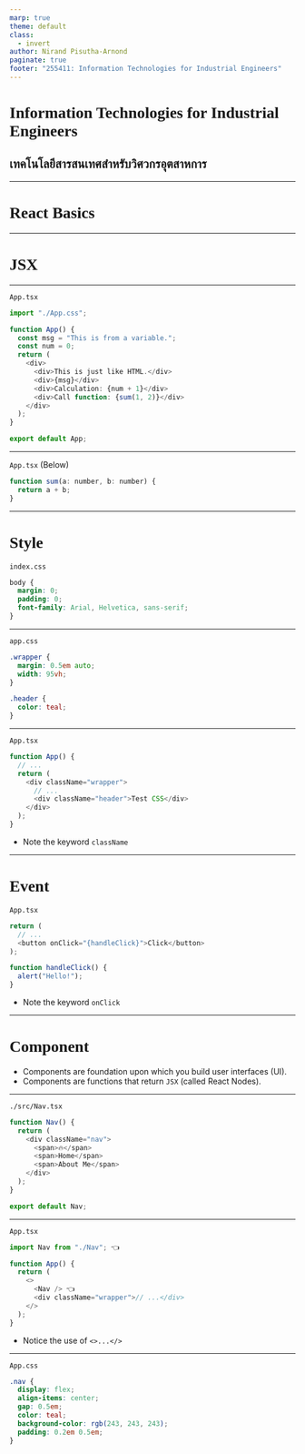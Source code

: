 ```yaml
---
marp: true
theme: default
class:
  - invert
author: Nirand Pisutha-Arnond
paginate: true
footer: "255411: Information Technologies for Industrial Engineers"
---
```


<style>
@import url('https://fonts.googleapis.com/css2?family=Prompt:ital,wght@0,100;0,300;0,400;0,700;1,100;1,300;1,400;1,700&display=swap');

    :root {
    font-family: Prompt;
    --hl-color: #D57E7E;
}
h1 {
  font-family: Prompt
}
</style>

# Information Technologies for Industrial Engineers

## เทคโนโลยีสารสนเทศสำหรับวิศวกรอุตสาหการ

---

# React Basics

---

# JSX

---

`App.tsx`

```ts
import "./App.css";

function App() {
  const msg = "This is from a variable.";
  const num = 0;
  return (
    <div>
      <div>This is just like HTML.</div>
      <div>{msg}</div>
      <div>Calculation: {num + 1}</div>
      <div>Call function: {sum(1, 2)}</div>
    </div>
  );
}

export default App;
```

---

`App.tsx` (Below)

```js
function sum(a: number, b: number) {
  return a + b;
}
```

---

# Style

`index.css`

```css
body {
  margin: 0;
  padding: 0;
  font-family: Arial, Helvetica, sans-serif;
}
```

---

`app.css`

```css
.wrapper {
  margin: 0.5em auto;
  width: 95vh;
}

.header {
  color: teal;
}
```

---

`App.tsx`

```ts
function App() {
  // ...
  return (
    <div className="wrapper">
      // ...
      <div className="header">Test CSS</div>
    </div>
  );
}
```

- Note the keyword `className`

---

# Event

`App.tsx`

```js
return (
  // ...
  <button onClick="{handleClick}">Click</button>
);

function handleClick() {
  alert("Hello!");
}
```

- Note the keyword `onClick`

---

# Component

- Components are foundation upon which you build user interfaces (UI).
- Components are functions that return `JSX` (called React Nodes).

---

`./src/Nav.tsx`

```ts
function Nav() {
  return (
    <div className="nav">
      <span>🔥</span>
      <span>Home</span>
      <span>About Me</span>
    </div>
  );
}

export default Nav;
```

---

`App.tsx`

```js
import Nav from "./Nav"; 👈

function App() {
  return (
    <>
      <Nav /> 👈
      <div className="wrapper">// ...</div>
    </>
  );
}
```

- Notice the use of `<>...</>`

---

`App.css`

```css
.nav {
  display: flex;
  align-items: center;
  gap: 0.5em;
  color: teal;
  background-color: rgb(243, 243, 243);
  padding: 0.2em 0.5em;
}
```

